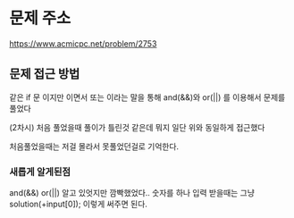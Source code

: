 # 문제 주소 
https://www.acmicpc.net/problem/2753

## 문제 접근 방법 
같은 if 문 이지만 이면서 또는 이라는 말을 통해 and(&&)와 or(||) 를 이용해서 문제를 풀었다 

(2차시) 처음 풀었을때 풀이가 틀린것 같은데 뭐지 일단 위와 동일하게 접근했다 

처음풀었을때는 저걸 몰라서 못풀었던걸로 기억한다. 

### 새롭게 알게된점 
and(&&) or(||) 알고 있엇지만 깜빡했었다.. 숫자를 하나 입력 받을때는 그냥 solution(+input[0]); 이렇게 써주면 된다.